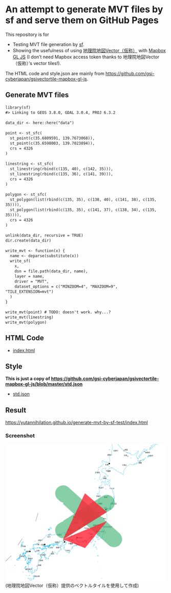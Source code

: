 
<!-- README.md is generated from README.Rmd. Please edit that file -->

An attempt to generate MVT files by sf and serve them on GitHub Pages
=====================================================================

This repository is for

-   Testing MVT file generation by
    [sf](https://github.com/r-spatial/sf/).
-   Showing the usefulness of using
    [地理院地図Vector（仮称）](https://maps.gsi.go.jp/vector/) with
    [Mapbox GL JS](https://github.com/mapbox/mapbox-gl-js) (I don’t need
    Mapbox access token thanks to 地理院地図Vector（仮称）’s vector
    tiles!).

The HTML code and style.json are mainly from
<a href="https://github.com/gsi-cyberjapan/gsivectortile-mapbox-gl-js" class="uri">https://github.com/gsi-cyberjapan/gsivectortile-mapbox-gl-js</a>.

Generate MVT files
------------------

    library(sf)
    #> Linking to GEOS 3.8.0, GDAL 3.0.4, PROJ 6.3.2

    data_dir <- here::here("data")

    point <- st_sfc(
      st_point(c(35.6809591, 139.7673068)),
      st_point(c(35.6598003, 139.7023894)),
      crs = 4326
    )

    linestring <- st_sfc(
      st_linestring(rbind(c(135, 40), c(142, 35))),
      st_linestring(rbind(c(135, 36), c(141, 39))),
      crs = 4326
    )

    polygon <- st_sfc(
      st_polygon(list(rbind(c(135, 35), c(138, 40), c(141, 38), c(135, 35)))),
      st_polygon(list(rbind(c(135, 35), c(141, 37), c(138, 34), c(135, 35)))),
      crs = 4326
    )

    unlink(data_dir, recursive = TRUE)
    dir.create(data_dir)

    write_mvt <- function(x) {
      name <- deparse(substitute(x))
      write_sf(
        x,
        dsn = file.path(data_dir, name),
        layer = name,
        driver = "MVT",
        dataset_options = c("MINZOOM=4", "MAXZOOM=9", "TILE_EXTENSION=mvt")
      )
    }

    write_mvt(point) # TODO: doesn't work. why...?
    write_mvt(linestring)
    write_mvt(polygon)

HTML Code
---------

-   [index.html](index.html)

Style
-----

**This is just a copy of
<a href="https://github.com/gsi-cyberjapan/gsivectortile-mapbox-gl-js/blob/master/std.json" class="uri">https://github.com/gsi-cyberjapan/gsivectortile-mapbox-gl-js/blob/master/std.json</a>**

-   [std.json](std.json)

Result
------

<a href="https://yutannihilation.github.io/generate-mvt-by-sf-test/index.html" class="uri">https://yutannihilation.github.io/generate-mvt-by-sf-test/index.html</a>

### Screenshot

![](./screenshot.png)
(地理院地図Vector（仮称）提供のベクトルタイルを使用して作成)
